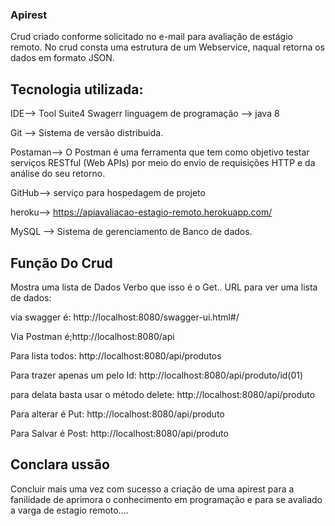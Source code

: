### Apirest
Crud criado conforme solicitado no e-mail para avaliação de estágio remoto. 
No crud consta uma estrutura de um Webservice, naqual retorna os dados em formato JSON.

## Tecnologia utilizada:
IDE--> Tool Suite4
Swagerr
linguagem de programação --> java 8

Git --> Sistema de versão distribuida.

Postaman--> O Postman é uma ferramenta que tem como objetivo testar serviços RESTful (Web APIs) por meio do envio de requisições HTTP e da análise do seu retorno.

GitHub--> serviço para hospedagem de projeto

heroku--> https://apiavaliacao-estagio-remoto.herokuapp.com/

MySQL --> Sistema de gerenciamento de Banco de dados.

## Função Do Crud
Mostra uma lista de Dados
Verbo que isso é o Get..
URL para ver uma lista de dados: 

via swagger é:    http://localhost:8080/swagger-ui.html#/ 

Via Postman é;http://localhost:8080/api

Para lista todos: http://localhost:8080/api/produtos

Para trazer apenas um pelo Id: http://localhost:8080/api/produto/id(01)

para delata basta usar o método delete: http://localhost:8080/api/produto

Para alterar é Put: http://localhost:8080/api/produto

Para Salvar é Post: http://localhost:8080/api/produto

## Conclara ussão
Concluir mais uma vez com sucesso a criação de uma apirest para a fanilidade de aprimora o conhecimento em programação e para se avaliado a varga de estagio remoto....

